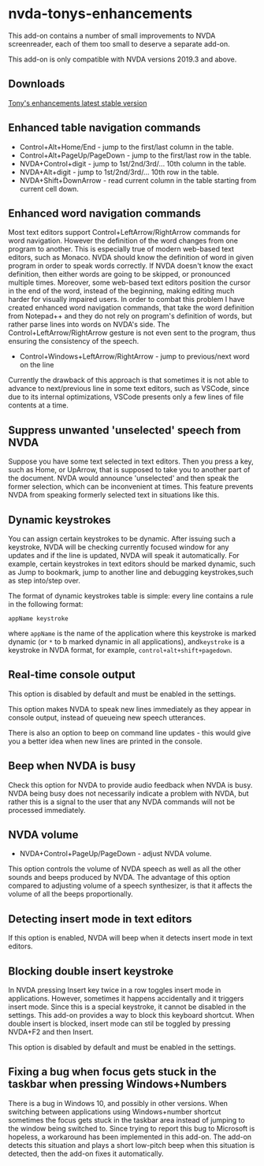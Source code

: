# nvda-tonys-enhancements
This add-on contains a number of small improvements to NVDA screenreader, each of them too small to deserve a separate add-on.

This add-on is only compatible with NVDA versions 2019.3 and above.

## Downloads

[Tony's enhancements latest stable version](https://github.com/mltony/nvda-tonys-enhancements/releases/latest/download/tonysEnhancements.nvda-addon)

## Enhanced table navigation commands
* Control+Alt+Home/End - jump to the first/last column in the table.
* Control+Alt+PageUp/PageDown - jump to the first/last row in the table.
* NVDA+Control+digit - jump to 1st/2nd/3rd/... 10th column in the table.
* NVDA+Alt+digit - jump to 1st/2nd/3rd/... 10th row in the table.
* NVDA+Shift+DownArrow - read current column in the table starting from current cell down.

## Enhanced word navigation commands
Most text editors support Control+LeftArrow/RightArrow commands for word navigation. However the definition of the word changes from one program to another. This is especially true of modern web-based text editors, such as Monaco. NVDA should know the definition of word in given program in order to speak words correctly. If NVDA doesn't know the exact definition, then either words are going to be skipped, or pronounced multiple times. Moreover, some web-based text editors position the cursor in the end of the word, instead of the beginning, making editing much harder for visually impaired users. In order to combat this problem I have created enhanced word navigation commands, that take the word definition from Notepad++ and they do not rely on program's definition of words, but rather parse lines into words on NVDA's side. The Control+LeftArrow/RightArrow gesture is not even sent to the program, thus ensuring the consistency of the speech.
* Control+Windows+LeftArrow/RightArrow - jump to previous/next word on the line

Currently the drawback of this approach is that sometimes it is not able to advance to next/previous line in some text editors, such as VSCode, since due to its internal optimizations, VSCode presents only a few lines of file contents at a time.

## Suppress unwanted 'unselected' speech from NVDA

Suppose you have some text selected in text editors. Then you press a key, such as Home, or UpArrow, that is supposed to take you to another part of the document. NVDA would announce 'unselected' and then speak the former selection, which can be inconvenient at times. This feature prevents NVDA from speaking formerly selected text in situations like this.

## Dynamic keystrokes

You can assign certain keystrokes to be dynamic. After issuing such a keystroke, NVDA will be checking currently focused window for any updates and if the line is updated, NVDA will speak it automatically. For example, certain keystrokes in text editors should be marked dynamic, such as Jump to bookmark, jump to another line and debugging keystrokes,such as step into/step over.

The format of dynamic keystrokes table is simple: every line contains a rule in the following format:
```
appName keystroke
```
where `appName` is the name of the application where this keystroke is marked dynamic (or `*` to b marked dynamic in all applications), and`keystroke` is a keystroke in NVDA format, for example, `control+alt+shift+pagedown`.

## Real-time console output

This option is disabled by default and must be enabled in the settings.

This option makes NVDA to speak new lines immediately as they appear in console output, instead of queueing new speech utterances.

There is also an option to beep on command line updates - this would give you a better idea when new lines are printed in the console.

## Beep when NVDA is busy

Check this option for NVDA to provide audio feedback when NVDA is busy. NVDA being busy does not necessarily indicate a problem with NVDA, but rather this is a signal to the user that any NVDA commands will not be processed immediately.

## NVDA volume

* NVDA+Control+PageUp/PageDown - adjust NVDA volume.

This option controls the volume of NVDA speech as well as all the other sounds and beeps produced by NVDA. The advantage of this option compared to adjusting volume of a speech synthesizer, is that it affects the volume of all the beeps proportionally.

## Detecting insert mode in text editors

If this option is enabled, NVDA will beep when it detects insert mode in text editors.

## Blocking double insert keystroke

In NVDA pressing Insert key twice in a row toggles insert mode in applications. However, sometimes it happens accidentally and it triggers insert mode. Since this is a special keystroke, it cannot be disabled in the settings. This add-on provides a way to block this keyboard shortcut. When double insert is blocked, insert mode can stil be toggled by pressing NVDA+F2 and then Insert. 

This option is disabled by default and must be enabled in the settings.

## Fixing a bug when focus gets stuck in the taskbar when pressing Windows+Numbers

There is a bug in Windows 10, and possibly in other versions. When switching between applications using Windows+number shortcut sometimes the focus gets stuck in the taskbar area instead of jumping to the window being switched to. Since trying to report this bug to Microsoft is hopeless, a workaround has been implemented in this add-on. The add-on detects this situation and plays a short low-pitch beep when this situation is detected, then the add-on fixes it automatically.
